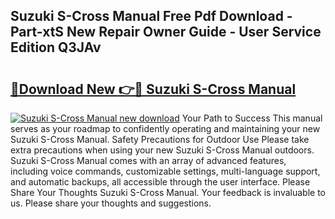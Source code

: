 ## Suzuki S-Cross Manual Free Pdf Download - Part-xtS New Repair Owner Guide - User Service Edition Q3JAv

# <h2><a href="http://cf15295.oget.top/?id=Suzuki+S-Cross+Manual">🔗Download New 👉🔴 Suzuki S-Cross Manual</a></h2>

[![Suzuki S-Cross Manual new download](https://i.imgur.com/5g1atiW.png)](http://cf15295.oget.top/?id=Suzuki+S-Cross+Manual)
Your Path to Success This manual serves as your roadmap to confidently operating and maintaining your new Suzuki S-Cross Manual. Safety Precautions for Outdoor Use Please take extra precautions when using your new Suzuki S-Cross Manual outdoors. Suzuki S-Cross Manual comes with an array of advanced features, including voice commands, customizable settings, multi-language support, and automatic backups, all accessible through the user interface. Please Share Your Thoughts Suzuki S-Cross Manual. Your feedback is invaluable to us. Please share your thoughts and suggestions.
